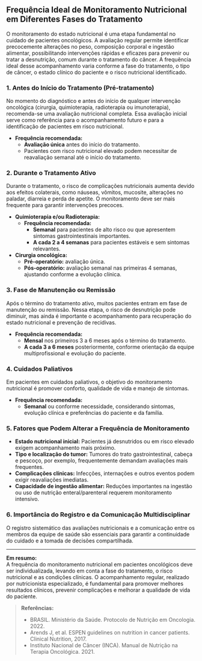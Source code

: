 
## Frequência Ideal de Monitoramento Nutricional em Diferentes Fases do Tratamento

O monitoramento do estado nutricional é uma etapa fundamental no cuidado de pacientes oncológicos. A avaliação regular permite identificar precocemente alterações no peso, composição corporal e ingestão alimentar, possibilitando intervenções rápidas e eficazes para prevenir ou tratar a desnutrição, comum durante o tratamento do câncer. A frequência ideal desse acompanhamento varia conforme a fase do tratamento, o tipo de câncer, o estado clínico do paciente e o risco nutricional identificado.

### 1. **Antes do Início do Tratamento (Pré-tratamento)**

No momento do diagnóstico e antes do início de qualquer intervenção oncológica (cirurgia, quimioterapia, radioterapia ou imunoterapia), recomenda-se uma avaliação nutricional completa. Essa avaliação inicial serve como referência para o acompanhamento futuro e para a identificação de pacientes em risco nutricional.

- **Frequência recomendada:**  
  - **Avaliação única** antes do início do tratamento.
  - Pacientes com risco nutricional elevado podem necessitar de reavaliação semanal até o início do tratamento.

### 2. **Durante o Tratamento Ativo**

Durante o tratamento, o risco de complicações nutricionais aumenta devido aos efeitos colaterais, como náuseas, vômitos, mucosite, alterações no paladar, diarreia e perda de apetite. O monitoramento deve ser mais frequente para garantir intervenções precoces.

- **Quimioterapia e/ou Radioterapia:**
  - **Frequência recomendada:**  
    - **Semanal** para pacientes de alto risco ou que apresentem sintomas gastrointestinais importantes.
    - **A cada 2 a 4 semanas** para pacientes estáveis e sem sintomas relevantes.
- **Cirurgia oncológica:**
  - **Pré-operatório:** avaliação única.
  - **Pós-operatório:** avaliação semanal nas primeiras 4 semanas, ajustando conforme a evolução clínica.

### 3. **Fase de Manutenção ou Remissão**

Após o término do tratamento ativo, muitos pacientes entram em fase de manutenção ou remissão. Nessa etapa, o risco de desnutrição pode diminuir, mas ainda é importante o acompanhamento para recuperação do estado nutricional e prevenção de recidivas.

- **Frequência recomendada:**  
  - **Mensal** nos primeiros 3 a 6 meses após o término do tratamento.
  - **A cada 3 a 6 meses** posteriormente, conforme orientação da equipe multiprofissional e evolução do paciente.

### 4. **Cuidados Paliativos**

Em pacientes em cuidados paliativos, o objetivo do monitoramento nutricional é promover conforto, qualidade de vida e manejo de sintomas.

- **Frequência recomendada:**  
  - **Semanal** ou conforme necessidade, considerando sintomas, evolução clínica e preferências do paciente e da família.

### 5. **Fatores que Podem Alterar a Frequência de Monitoramento**

- **Estado nutricional inicial:** Pacientes já desnutridos ou em risco elevado exigem acompanhamento mais próximo.
- **Tipo e localização do tumor:** Tumores do trato gastrointestinal, cabeça e pescoço, por exemplo, frequentemente demandam avaliações mais frequentes.
- **Complicações clínicas:** Infecções, internações e outros eventos podem exigir reavaliações imediatas.
- **Capacidade de ingestão alimentar:** Reduções importantes na ingestão ou uso de nutrição enteral/parenteral requerem monitoramento intensivo.

### 6. **Importância do Registro e da Comunicação Multidisciplinar**

O registro sistemático das avaliações nutricionais e a comunicação entre os membros da equipe de saúde são essenciais para garantir a continuidade do cuidado e a tomada de decisões compartilhada.

---

**Em resumo:**  
A frequência do monitoramento nutricional em pacientes oncológicos deve ser individualizada, levando em conta a fase do tratamento, o risco nutricional e as condições clínicas. O acompanhamento regular, realizado por nutricionista especializado, é fundamental para promover melhores resultados clínicos, prevenir complicações e melhorar a qualidade de vida do paciente.

> **Referências:**
> - BRASIL. Ministério da Saúde. Protocolo de Nutrição em Oncologia. 2022.
> - Arends J, et al. ESPEN guidelines on nutrition in cancer patients. Clinical Nutrition, 2017.
> - Instituto Nacional de Câncer (INCA). Manual de Nutrição na Terapia Oncológica. 2021.
```
